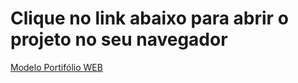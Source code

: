 <h1> Clique no link abaixo para abrir o projeto no seu navegador </h1>
<a href="https://lucasalbuquerque04.github.io/modelo-portifolio/" target="_blank">Modelo Portifólio WEB</a>

